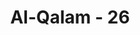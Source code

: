 ---
title: "Al-Qalam - 26"
no: 26
arabic_no: ٢٦
ayah: فَلَمَّا رَاَوْهَا قَالُوْٓا اِنَّا لَضَاۤلُّوْنَۙ
translation: "Maka ketika mereka melihat kebun itu, mereka berkata, “Sungguh, kita ini benar-benar orang-orang yang sesat,"
tafsir: "Setelah sampai di kebun, mereka pun tercengang karena kebun itu telah musnah dan habis terbakar. Mereka mengira bahwa yang terbakar itu bukan kebun mereka, karena kebun mereka yang dipenuhi tanaman-tanaman yang subur dan buahnya lebat, telah waktunya untuk dipetik."
---